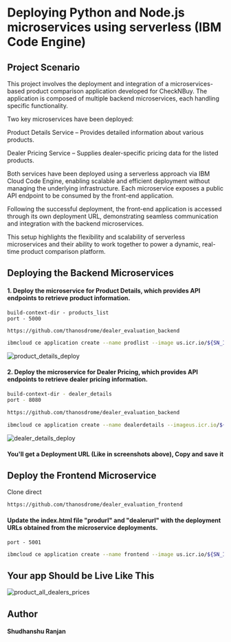 # Deploying Python and Node.js microservices using serverless (IBM Code Engine)


## Project Scenario

This project involves the deployment and integration of a microservices-based product comparison application developed for CheckNBuy. The application is composed of multiple backend microservices, each handling specific functionality.

Two key microservices have been deployed:

Product Details Service – Provides detailed information about various products.

Dealer Pricing Service – Supplies dealer-specific pricing data for the listed products.

Both services have been deployed using a serverless approach via IBM Cloud Code Engine, enabling scalable and efficient deployment without managing the underlying infrastructure. Each microservice exposes a public API endpoint to be consumed by the front-end application.

Following the successful deployment, the front-end application is accessed through its own deployment URL, demonstrating seamless communication and integration with the backend microservices.

This setup highlights the flexibility and scalability of serverless microservices and their ability to work together to power a dynamic, real-time product comparison platform.

## Deploying the Backend Microservices

#### 1. Deploy the microservice for Product Details, which provides API endpoints to retrieve product information.
```
build-context-dir - products_list
port - 5000
```
```bash
https://github.com/thanosdrome/dealer_evaluation_backend
```
```bash
ibmcloud ce application create --name prodlist --image us.icr.io/${SN_ICR_NAMESPACE}/prodlist --registry-secret icr-secret --port 5000 --build-context-dir products_list --build-source https://github.com/thanosdrome/dealer_evaluation_backend
```
![product_details_deploy](https://github.com/user-attachments/assets/a91dafd5-5d0d-4a1b-a72b-05bfb79a6f49)


#### 2. Deploy the microservice for Dealer Pricing, which provides API endpoints to retrieve dealer pricing information.
```bash 
build-context-dir - dealer_details
port - 8080
```
```bash
https://github.com/thanosdrome/dealer_evaluation_backend
```
```bash
ibmcloud ce application create --name dealerdetails --imageus.icr.io/${SN_ICR_NAMESPACE}/dealerdetails --registry-secret icr-secret --port 8080 --build-context-dir dealer_details --build-source https://github.com/thanosdrome/dealer_evaluation_backend
```
![dealer_details_deploy](https://github.com/user-attachments/assets/3271ce67-e655-472d-be49-4bf5afb589b6)


#### You'll get a Deployment URL (Like in screenshots above), Copy and save it 

## Deploy the Frontend Microservice
Clone direct
```bash
https://github.com/thanosdrome/dealer_evaluation_frontend
```
#### Update the index.html file "produrl" and "dealerurl" with the deployment URLs obtained from the microservice deployments.

```build-context-dir - dealer_details
port - 5001
```

```bash
ibmcloud ce application create --name frontend --image us.icr.io/${SN_ICR_NAMESPACE}/frontend --registry-secret icr-secret --port 8080 --build-context-dir dealer_details --build-source .
```

## Your app Should be Live Like This
![product_all_dealers_prices](https://github.com/user-attachments/assets/378f7314-d71d-4f58-be31-2e87c84964ec)

## Author
#### Shudhanshu Ranjan
